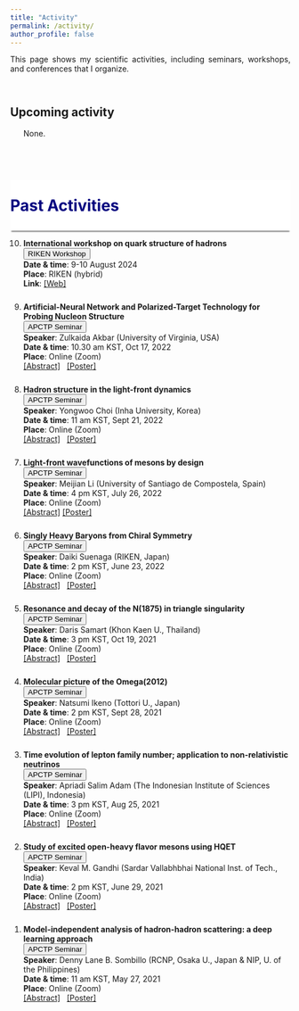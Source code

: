 ```yaml
---
title: "Activity"
permalink: /activity/
author_profile: false
---
```


<p align="justify"> 
This page shows my scientific activities, including seminars, workshops, and conferences that I organize.
</p>

<p style="margin-bottom:1.5cm;"></p>
<h2> Upcoming activity </h2> 

<ol>
  None.
  
</ol>

<p style="margin-bottom:2cm;"></p>

<div style="display: flex; align-items: center; background-color: white; position: sticky; top: 0px; padding: 10px 0px; box-shadow: 0 4px 2px -2px gray; z-index: 1; height: 70px;"> 
    <h1 style="color:#000080; margin: 0;">Past Activities</h1> 
</div>

<ol reversed>

  <li style="margin-bottom: 25px;">
      <b> International workshop on quark structure of hadrons </b><br> 
      <button class="btn--article"> RIKEN Workshop </button>&nbsp;<br>
      <b>Date & time</b>: 9-10 August 2024<br>
      <b>Place</b>: RIKEN (hybrid) <br>
      <b>Link</b>: <a href="http://duniahadron.com/2024/05/01/quarkhadron2024/">[Web]</a>  &nbsp; <br>
  </li>
  
  <li style="margin-bottom: 25px;">
      <b> Artificial-Neural Network and Polarized-Target Technology for Probing Nucleon Structure </b><br> 
      <button class="btn--article-blue"> APCTP Seminar </button>&nbsp; <br>
      <b>Speaker</b>: Zulkaida Akbar (University of Virginia, USA)<br>
      <b>Date & time</b>: 10.30 am KST, Oct 17, 2022<br>
      <b>Place</b>: Online (Zoom) <br>
      <a href="https://ajarifi.github.io/seminar/9akbar.html">[Abstract]</a> &nbsp;
      <a href="/files/akbar.jpg">[Poster]</a>  &nbsp;  <br>
  </li>
 
  <li style="margin-bottom: 25px;">
      <b> Hadron structure in the light-front dynamics</b><br> 
      <button class="btn--article-blue"> APCTP Seminar </button>&nbsp; <br>
      <b>Speaker</b>: Yongwoo Choi (Inha University, Korea)<br>
      <b>Date & time</b>: 11 am KST, Sept 21, 2022<br>
      <b>Place</b>: Online (Zoom) <br>
      <a href="https://ajarifi.github.io/seminar/8yongwoo.html">[Abstract]</a> &nbsp;
      <a href="/files/yongwoo.jpg">[Poster]</a>  &nbsp; 
       <br>
  </li>
  
  <li style="margin-bottom: 25px;"><b> Light-front wavefunctions of mesons by design </b><br> 
      <button class="btn--article-blue"> APCTP Seminar </button>&nbsp; <br>
      <b>Speaker</b>: Meijian Li (University of Santiago de Compostela, Spain)<br>
      <b>Date & time</b>: 4 pm KST, July 26, 2022<br>
      <b>Place</b>: Online (Zoom) <br>
      <a href="https://ajarifi.github.io/seminar/7meijian.html">[Abstract]</a> 
      <a href="/files/meijian.pdf">[Poster]</a>  &nbsp; 
      <br>
  </li>
  
  <li style="margin-bottom: 25px;"><b>Singly Heavy Baryons from Chiral Symmetry</b><br> 
      <button class="btn--article-blue"> APCTP Seminar </button>&nbsp; <br>
      <b>Speaker</b>: Daiki Suenaga (RIKEN, Japan)<br>
      <b>Date & time</b>: 2 pm KST, June 23, 2022<br>
      <b>Place</b>: Online (Zoom) <br>
      <a href="https://ajarifi.github.io/seminar/6suenaga.html">[Abstract]</a>  &nbsp; <a href="/files/suenaga.jpg">[Poster]</a>  &nbsp; 
       <br>
  </li>
  
  <li style="margin-bottom: 25px;"><b>Resonance and decay of the N(1875) in triangle singularity</b><br> 
      <button class="btn--article-blue"> APCTP Seminar </button>&nbsp; <br>
      <b>Speaker</b>: Daris Samart (Khon Kaen U., Thailand)<br>
      <b>Date & time</b>: 3 pm KST, Oct 19, 2021<br>
      <b>Place</b>: Online (Zoom) <br>
      <a href="https://ajarifi.github.io/seminar/5daris.html">[Abstract]</a>  &nbsp; <a href="/files/samart.jpg">[Poster]</a>  &nbsp; 
       <br>
  </li>
  
  <li style="margin-bottom: 25px;"><b>Molecular picture of the Omega(2012)</b><br> 
      <button class="btn--article-blue"> APCTP Seminar </button>&nbsp; <br>
      <b>Speaker</b>: Natsumi Ikeno (Tottori U., Japan)<br>
      <b>Date & time</b>: 2 pm KST, Sept 28, 2021<br>
      <b>Place</b>: Online (Zoom) <br>
      <a href="https://ajarifi.github.io/seminar/4ikeno.html">[Abstract]</a> &nbsp; <a href="/files/Ikeno.jpg">[Poster]</a>  &nbsp; 
       <br>
  </li>
  
  <li style="margin-bottom: 25px;"><b>Time evolution of lepton family number; application to non-relativistic neutrinos</b><br> 
      <button class="btn--article-blue"> APCTP Seminar </button>&nbsp; <br>
      <b>Speaker</b>: Apriadi Salim Adam (The Indonesian Institute of Sciences (LIPI), Indonesia)<br>
      <b>Date & time</b>: 3 pm KST, Aug 25, 2021<br>
      <b>Place</b>: Online (Zoom) <br>
      <a href="https://ajarifi.github.io/seminar/3apriadi.html">[Abstract]</a>  &nbsp; <a href="/files/apriadi.pdf">[Poster]</a>  &nbsp; 
      <br>
  </li>
  
  <li style="margin-bottom: 25px;"><b>Study of excited open-heavy flavor mesons using HQET</b><br> 
      <button class="btn--article-blue"> APCTP Seminar </button>&nbsp; <br>
      <b>Speaker</b>: Keval M. Gandhi (Sardar Vallabhbhai National Inst. of Tech., India)<br>
      <b>Date & time</b>: 2 pm KST, June 29, 2021 <br>
      <b>Place</b>: Online (Zoom) <br>
      <a href="https://ajarifi.github.io/seminar/2keval.html">[Abstract]</a>  &nbsp; <a href="/files/keval.pdf">[Poster]</a>  
      <br>
  </li>

  <li style="margin-bottom: 25px;"><b>Model-independent analysis of hadron-hadron scattering: a deep learning approach</b><br> 
      <button class="btn--article-blue"> APCTP Seminar </button>&nbsp; <br>
      <b>Speaker</b>: Denny Lane B. Sombillo (RCNP, Osaka U., Japan & NIP, U. of the Philippines)<br>
      <b>Date & time</b>: 11 am KST, May 27, 2021 <br>
      <b>Place</b>: Online (Zoom) <br>
      <a href="https://ajarifi.github.io/seminar/1denny">[Abstract]</a>  &nbsp; <a href="/files/denny.pdf">[Poster]</a>  
      <br>
  </li>

</ol>
